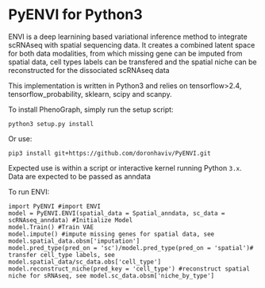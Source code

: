 PyENVI for Python3
======================


ENVI is a deep learnining based variational inference method to integrate scRNAseq with spatial sequencing data. 
It creates a combined latent space for both data modalities, from which missing gene can be imputed from spatial data, cell types labels can be transfered
and the spatial niche can be reconstructed for the dissociated scRNAseq data

This implementation is written in Python3 and relies on tensorflow>2.4, tensorflow_probability, sklearn, scipy and scanpy.  


To install PhenoGraph, simply run the setup script:

    python3 setup.py install

Or use:

    pip3 install git+https://github.com/doronhaviv/PyENVI.git


Expected use is within a script or interactive kernel running Python `3.x`. Data are expected to be passed as anndata

To run ENVI:

    import PyENVI #import ENVI
    model = PyENVI.ENVI(spatial_data = Spatial_anndata, sc_data = scRNAseq_anndata) #Initialize Model
    model.Train() #Train VAE
    model.impute() #impute missing genes for spatial data, see model.spatial_data.obsm['imputation']
    model.pred_type(pred_on = 'sc')/model.pred_type(pred_on = 'spatial')# transfer cell_type labels, see model.spatial_data/sc_data.obs['cell_type']
    model.reconstruct_niche(pred_key = 'cell_type') #reconstruct spatial niche for sRNAseq, see model.sc_data.obsm['niche_by_type']
    